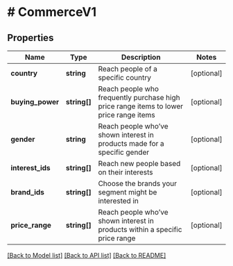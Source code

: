 # # CommerceV1

## Properties

Name | Type | Description | Notes
------------ | ------------- | ------------- | -------------
**country** | **string** | Reach people of a specific country | [optional]
**buying_power** | **string[]** | Reach people who frequently purchase high price range items to lower price range items | [optional]
**gender** | **string** | Reach people who’ve shown interest in products made for a specific gender | [optional]
**interest_ids** | **string[]** | Reach new people based on their interests | [optional]
**brand_ids** | **string[]** | Choose the brands your segment might be interested in | [optional]
**price_range** | **string[]** | Reach people who’ve shown interest in products within a specific price range | [optional]

[[Back to Model list]](../../README.md#models) [[Back to API list]](../../README.md#endpoints) [[Back to README]](../../README.md)
